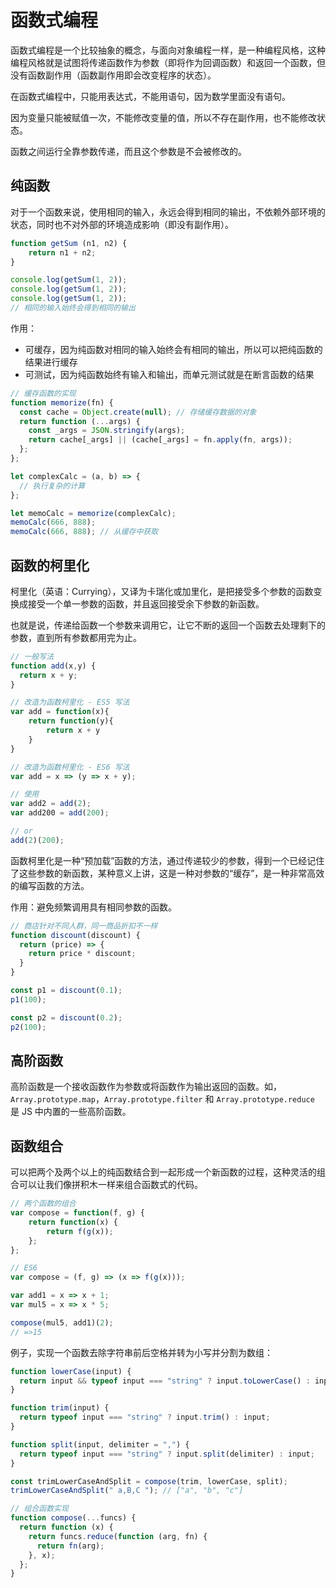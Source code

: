 # 函数式编程
函数式编程是一个比较抽象的概念，与面向对象编程一样，是一种编程风格，这种编程风格就是试图将传递函数作为参数（即将作为回调函数）和返回一个函数，但没有函数副作用（函数副作用即会改变程序的状态）。



在函数式编程中，只能用表达式，不能用语句，因为数学里面没有语句。

因为变量只能被赋值一次，不能修改变量的值，所以不存在副作用，也不能修改状态。

函数之间运行全靠参数传递，而且这个参数是不会被修改的。

## 纯函数
对于一个函数来说，使用相同的输入，永远会得到相同的输出，不依赖外部环境的状态，同时也不对外部的环境造成影响（即没有副作用）。

``` js
function getSum (n1, n2) {
    return n1 + n2;
}

console.log(getSum(1, 2));
console.log(getSum(1, 2));
console.log(getSum(1, 2));
// 相同的输入始终会得到相同的输出
```

作用：

* 可缓存，因为纯函数对相同的输入始终会有相同的输出，所以可以把纯函数的结果进行缓存
* 可测试，因为纯函数始终有输入和输出，而单元测试就是在断言函数的结果

``` js
// 缓存函数的实现
function memorize(fn) {
  const cache = Object.create(null); // 存储缓存数据的对象
  return function (...args) {
    const _args = JSON.stringify(args);
    return cache[_args] || (cache[_args] = fn.apply(fn, args));
  };
};

let complexCalc = (a, b) => {
  // 执行复杂的计算
};

let memoCalc = memorize(complexCalc);
memoCalc(666, 888);
memoCalc(666, 888); // 从缓存中获取
```



## 函数的柯里化
柯里化（英语：Currying），又译为卡瑞化或加里化，是把接受多个参数的函数变换成接受一个单一参数的函数，并且返回接受余下参数的新函数。

也就是说，传递给函数一个参数来调用它，让它不断的返回一个函数去处理剩下的参数，直到所有参数都用完为止。

``` js
// 一般写法
function add(x,y) {
  return x + y;
}

// 改造为函数柯里化 - ES5 写法
var add = function(x){
    return function(y){
        return x + y
    }
}

// 改造为函数柯里化 - ES6 写法
var add = x => (y => x + y);

// 使用
var add2 = add(2);
var add200 = add(200);

// or
add(2)(200);
```

函数柯里化是一种“预加载”函数的方法，通过传递较少的参数，得到一个已经记住了这些参数的新函数，某种意义上讲，这是一种对参数的“缓存”，是一种非常高效的编写函数的方法。

作用：避免频繁调用具有相同参数的函数。

``` js
// 商店针对不同人群，同一商品折扣不一样
function discount(discount) {
  return (price) => {
    return price * discount;
  }
}

const p1 = discount(0.1);
p1(100);

const p2 = discount(0.2);
p2(100);
```

## 高阶函数
高阶函数是一个接收函数作为参数或将函数作为输出返回的函数。如，`Array.prototype.map`，`Array.prototype.filter` 和 `Array.prototype.reduce` 是 JS 中内置的一些高阶函数。

## 函数组合

可以把两个及两个以上的纯函数结合到一起形成一个新函数的过程，这种灵活的组合可以让我们像拼积木一样来组合函数式的代码。

``` js
// 两个函数的组合
var compose = function(f, g) {
    return function(x) {
        return f(g(x));
    };
};

// ES6
var compose = (f, g) => (x => f(g(x)));

var add1 = x => x + 1;
var mul5 = x => x * 5;

compose(mul5, add1)(2);
// =>15 
```

例子，实现一个函数去除字符串前后空格并转为小写并分割为数组：

``` js
function lowerCase(input) {
  return input && typeof input === "string" ? input.toLowerCase() : input;
}

function trim(input) {
  return typeof input === "string" ? input.trim() : input;
}

function split(input, delimiter = ",") {
  return typeof input === "string" ? input.split(delimiter) : input;
}

const trimLowerCaseAndSplit = compose(trim, lowerCase, split);
trimLowerCaseAndSplit(" a,B,C "); // ["a", "b", "c"]

// 组合函数实现
function compose(...funcs) {
  return function (x) {
    return funcs.reduce(function (arg, fn) {
      return fn(arg);
    }, x);
  };
}
```

